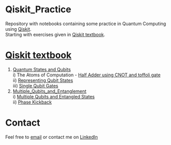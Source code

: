 # Qiskit_Practice
Repository with notebooks containing some practice in Quantum Computing using [Qiskit](https://qiskit.org/).<br>
Starting with exercises given in [Qiskit textbook](https://qiskit.org/textbook/preface.html).<br>

[Qiskit textbook](https://qiskit.org/textbook/preface.html)
===================================================================
1) [Quantum States and Qubits](https://qiskit.org/textbook/ch-states/introduction.html) <br>
      i) The Atoms of Computation - [Half Adder using CNOT and toffoli gate](./Qiskit_Book/Quantum_States_And_Qubits/Half_Adder_CNOT_Toffoli.ipynb)<br>
      ii) [Representing Qubit States](./Qiskit_Book/Quantum_States_And_Qubits/Quantum_States.ipynb)<br>
      iii) [Single Qubit Gates](./Qiskit_Book/Quantum_States_And_Qubits/Single_Qubit_Gates.ipynb)<br>
2) [Multiple_Qubits_and_Entanglement](https://qiskit.org/textbook/ch-gates/introduction.html) <br>
      i) [Multiple Qubits and Entangled States](./Qiskit_Book/Multiple_Qubits_and_Entanglement/Multiple_Qubits_and_Entangled_States.ipynb)<br>
      ii) [Phase Kickback](./Qiskit_Book/Multiple_Qubits_and_Entanglement/Phase_Kickback.ipynb)<br>
      
      
# Contact
Feel free to [email](mailto:nachiket.tanksale@gmail.com) or contact me on [LinkedIn](https://www.linkedin.com/in/nachikettanksale/)
